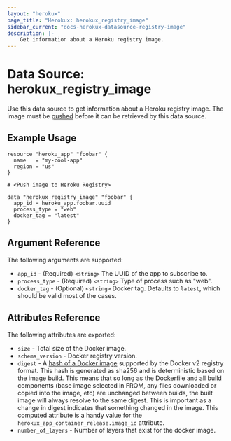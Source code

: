 ```yaml
---
layout: "herokux"
page_title: "Herokux: herokux_registry_image"
sidebar_current: "docs-herokux-datasource-registry-image"
description: |-
    Get information about a Heroku registry image.
---
```


# Data Source: herokux_registry_image

Use this data source to get information about a Heroku registry image.
The image must be [pushed](https://devcenter.heroku.com/articles/container-registry-and-runtime#building-and-pushing-image-s)
before it can be retrieved by this data source.

## Example Usage

```hcl-terraform
resource "heroku_app" "foobar" {
  name   = "my-cool-app"
  region = "us"
}

# <Push image to Heroku Registry>

data "herokux_registry_image" "foobar" {
  app_id = heroku_app.foobar.uuid
  process_type = "web"
  docker_tag = "latest"
}
```

## Argument Reference

The following arguments are supported:

* `app_id` - (Required) `<string>` The UUID of the app to subscribe to.
* `process_type` - (Required) `<string>` Type of process such as "web".
* `docker_tag` - (Optional) `<string>` Docker tag. Defaults to `latest`, which should be valid most of the cases.

## Attributes Reference

The following attributes are exported:

* `size` - Total size of the Docker image.
* `schema_version` - Docker registry version.
* `digest` - A [hash of a Docker image](https://www.mikenewswanger.com/posts/2020/docker-image-digests/) supported
  by the Docker v2 registry format. This hash is generated as sha256 and is deterministic based on the image build.
  This means that so long as the Dockerfile and all build components (base image selected in FROM, any files downloaded
  or copied into the image, etc) are unchanged between builds, the built image will always resolve to the same digest.
  This is important as a change in digest indicates that something changed in the image. This computed attribute is a
  handy value for the `herokux_app_container_release.image_id` attribute.
* `number_of_layers` - Number of layers that exist for the docker image.